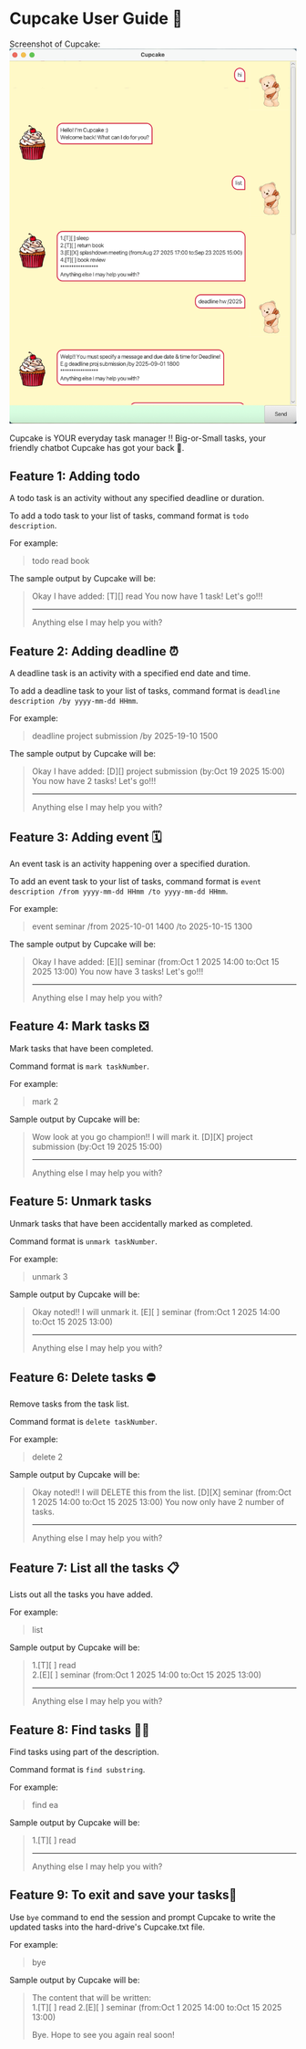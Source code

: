 # Cupcake User Guide 🧁

Screenshot of Cupcake:
![](Ui.png)

Cupcake is YOUR everyday task manager !! Big-or-Small tasks, 
your friendly chatbot Cupcake has got your back 🥳.


## Feature 1: Adding todo 

A todo task is an activity without any specified 
deadline or duration.

To add a todo task to your list of tasks, command 
format is `todo description`.

For example: 
>todo read book

The sample output by Cupcake will be:
>Okay I have added: [T][] read
> You now have 1 task! Let's go!!!
> *******************************
> Anything else I may help you with?


## Feature 2: Adding deadline ⏰

A deadline task is an activity with a specified
end date and time.

To add a deadline task to your list of tasks, command
format is `deadline description /by yyyy-mm-dd HHmm`.

For example:
>deadline project submission /by 2025-19-10 1500

The sample output by Cupcake will be:
>Okay I have added: [D][] project submission (by:Oct 19 2025 15:00)
> You now have 2 tasks! Let's go!!!
> *******************************
> Anything else I may help you with?


## Feature 3: Adding event 🗓️

An event task is an activity happening over 
a specified duration.

To add an event task to your list of tasks, command
format is `event description /from yyyy-mm-dd HHmm /to yyyy-mm-dd HHmm`.

For example:
>event seminar /from 2025-10-01 1400 /to 2025-10-15 1300

The sample output by Cupcake will be:
>Okay I have added: [E][] seminar (from:Oct 1 2025 14:00 to:Oct 15 2025 13:00)
> You now have 3 tasks! Let's go!!!
> *******************************
> Anything else I may help you with?

## Feature 4: Mark tasks ❎
Mark tasks that have been completed.

Command format is `mark taskNumber`.

For example:
>mark 2

Sample output by Cupcake will be:
>Wow look at you go champion!! I will mark it.
> [D][X] project submission (by:Oct 19 2025 15:00)
> ****************
> Anything else I may help you with?

## Feature 5: Unmark tasks
Unmark tasks that have been accidentally marked as 
completed.

Command format is `unmark taskNumber`.

For example:
>unmark 3

Sample output by Cupcake will be:
>Okay noted!! I will unmark it.
> [E][ ] seminar (from:Oct 1 2025 14:00 to:Oct 15 2025 13:00)
> ****************
> Anything else I may help you with?

## Feature 6: Delete tasks ⛔️
Remove tasks from the task list.

Command format is `delete taskNumber`.

For example:
>delete 2

Sample output by Cupcake will be:
>Okay noted!! I will DELETE this from the list.
> [D][X] seminar (from:Oct 1 2025 14:00 to:Oct 15 2025 13:00)
> You now only have 2 number of tasks.
> ****************
> Anything else I may help you with?


## Feature 7: List all the tasks 📋
Lists out all the tasks you have added.

For example:
>list

Sample output by Cupcake will be:
>1.[T][ ] read   
>2.[E][ ] seminar (from:Oct 1 2025 14:00 to:Oct 15 2025 13:00)  
> ****************
> Anything else I may help you with?

## Feature 8: Find tasks 🕵️‍♀️
Find tasks using part of the description.

Command format is `find substring`.

For example:
>find ea

Sample output by Cupcake will be:
>1.[T][ ] read
> ****************
> Anything else I may help you with?

## Feature 9: To exit and save your tasks👋
Use `bye` command to end the session and prompt
Cupcake to write the updated tasks into the 
hard-drive's Cupcake.txt file. 

For example:
>bye

Sample output by Cupcake will be:
>The content that will be written:  
> 1.[T][ ] read
> 2.[E][ ] seminar (from:Oct 1 2025 14:00 to:Oct 15 2025 13:00)
> 
> Bye. Hope to see you again real soon!


